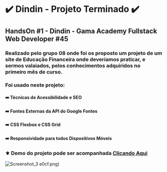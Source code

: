 # :heavy_check_mark: Dindin - Projeto Terminado :heavy_check_mark:

## HandsOn #1 - Dindin - Gama Academy Fullstack Web Developer #45

### Realizado pelo grupo 08 onde foi os proposto um projeto de um site de Educação Financeira onde deveríamos praticar, e sermos valaiados, pelos conhecimentos adquiridos no primeiro mês de curso.

### Foi usado neste projeto: 
#### :arrow_right: Técnicas de Acessibilidade e SEO
#### :arrow_right: Fontes Externas da API do Google Fontes
#### :arrow_right: CSS Flexbox e CSS Grid
#### :arrow_right: Responsividade para todos Dispositivos Móveis

### :fleur_de_lis: Demo do projeto pode ser acompanhada [Clicando Aqui](https://hudsonmenezes.github.io/Desafio1-Dindin-GamaAcademy/)


![Screenshot_3](https://user-images.githubusercontent.com/99617992/186418773-ac0f1409-fcc7-4e97-a584-f06cf616101c.png)
e0cf.png)
